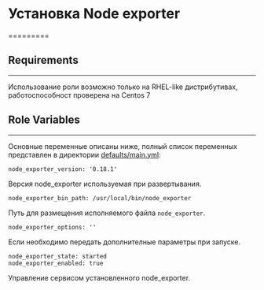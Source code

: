 # Установка Node exporter
=========

## Requirements
------------

Использование роли возможно только на RHEL-like дистрибутивах, работоспособност проверена на Centos 7

## Role Variables
------------

Основные переменные описаны ниже, полный список переменных представлен в директории [defaults/main.yml](defaults/main.yml):

    node_exporter_version: '0.18.1'

Версия node_exporter используемая при развертывания.

    node_exporter_bin_path: /usr/local/bin/node_exporter

Путь для размещения исполняемого файла `node_exporter`.

    node_exporter_options: ''

Если необходимо передать дополнителные параметры при запуске.

    node_exporter_state: started
    node_exporter_enabled: true

Управление сервисом установленного node_exporter.

